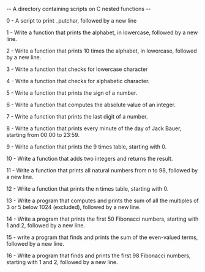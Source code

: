  -- A directory containing scripts on  C nested functions --

0	-	A script to print _putchar, followed by a new line

1	-	Write a function that prints the alphabet, in lowercase, followed by a new line.

2	-	Write a function that prints 10 times the alphabet, in lowercase, followed by a new line.

3	-	Write a function that checks for lowercase character

4	-	Write a function that checks for alphabetic character.

5	-	Write a function that prints the sign of a number.

6	-	Write a function that computes the absolute value of an integer.

7	-	Write a function that prints the last digit of a number.

8	-	Write a function that prints every minute of the day of Jack Bauer, starting from 00:00 to 23:59.

9	-	Write a function that prints the 9 times table, starting with 0.

10	-	Write a function that adds two integers and returns the result.

11	-	Write a function that prints all natural numbers from n to 98, followed by a new line.

12	-	Write a function that prints the n times table, starting with 0.

13	-	Write a program that computes and prints the sum of all the multiples of 3 or 5 below 1024 (excluded), followed by a new line.

14	-	Write a program that prints the first 50 Fibonacci numbers, starting with 1 and 2, followed by a new line.

15	-	write a program that finds and prints the sum of the even-valued terms, followed by a new line.

16	-	Write a program that finds and prints the first 98 Fibonacci numbers, starting with 1 and 2, followed by a new line.
